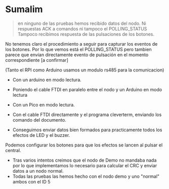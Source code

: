 # Sumalim
> en ninguno de las pruebas hemos recibido datos del nodo.
> Ni respuestas ACK a comandos ni tampoco el POLLING_STATUS
> Tampoco recibimos respuesta de las pulsaciones de los botones.

No tenemos claro el procedimiento a seguir para capturar los eventos de los botones. Por lo que vemos está el POLLING_STATUS pero tambien parece que envian directamente evento de pulsación en el momento correspondiente  [a confirmar]






(Tanto el RPI como Arduino usamos un modulo rs485 para la comunicacion)
- Con un arduino en modo lectura.
- Poniendo el cable FTDI en paralelo entre el nodo y un Arduino en modo lectura
- Con un Pico en modo lectura.
- Con el cable FTDI directamente y el programa cleverterm, enviando los comando del documento.


- Conseguimos enviar datos bien formados para practicamente todos los efectos de LED y el buzzer.

Podemos configurar los botones para que los efectos se lancen al pulsar el central.


- Tras varios intentos creimos que el nodo de Demo no mandaba nada por lo que implementamos lo necesario para calcular el CRC y enviar datos a un nodo normal.
- Todas las pruebas las hemos hecho con el nodo demo y uno "normal" ambos con el ID 5
